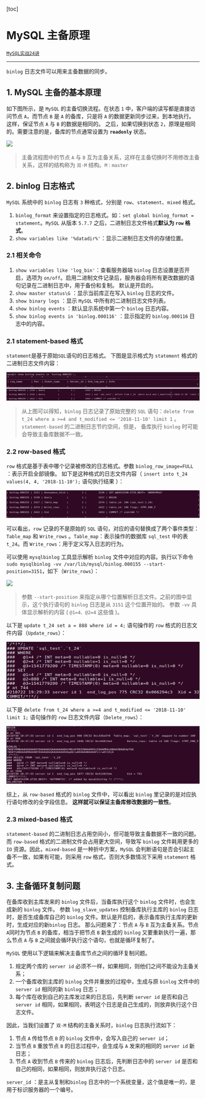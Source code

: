 

[toc]

# MySQL 主备原理

[`MySQL实战24讲`](https://time.geekbang.org/column/article/76446)

--------------------------

`binlog` 日志文件可以用来主备数据的同步。

## 1. MySQL 主备的基本原理

如下图所示，是 `MySQL` 的主备切换流程。在状态 `1` 中，客户端的读写都是直接访问节点 `A`，而节点 `B` 是 `A` 的备库，只是将 `A` 的数据更新同步过来，到本地执行。这样，保证节点 `A` 与 `B` 的数据是相同的。 之后，如果切换到状态 `2`，原理是相同的。需要注意的是，备库的节点通常设置为 **`readonly`** 状态。

![](.\pictures\binlog_1.png)

>   主备流程图中的节点 `A` 与 `B` 互为主备关系，这样在主备切换时不用修改主备关系，这样的结构称为 `双-M` 结构。`M：master`

## 2. binlog 日志格式

`MySQL` 系统中的 `binlog` 日志有 `3` 种格式，分别是 `row`、`statement`、`mixed` 格式。

1.  `binlog_format` 来设置指定的日志格式。如：`set global binlog_format = statement`。`MySQL` 从版本 `5.7.7` 之后，二进制日志文件格式**默认为 `row` 格式**。
2.  `show variables like '%datadir%'`：显示二进制日志文件的存储位置。

### 2.1 相关命令

1.  `show variables like 'log_bin'`：查看服务器端 `binlog` 日志设置是否开启，选项为 `on/off`。启用二进制文件记录后，服务器会将所有更改数据的语句记录在二进制日志中，用于备份和复制。 默认是开启的。
2.  `show master status\G` ：显示当前库正在写入 `binlog` 日志的文件。
3.  `show binary logs` ：显示 `MySQL` 中所有的二进制日志文件列表。
4.  `show binlog events` ：默认显示系统中第一个 `binlog` 日志内容。
5.  `show binlog events in 'binlog.000116'` ：显示指定的 `binlog.000116` 日志中的内容。

### 2.1 statement-based 格式

`statement`是基于原始`SQL`语句的日志格式。 
下图是显示格式为 `statement` 格式的二进制日志文件内容：

![](.\pictures\24_0.png)![](.\pictures\24_1.png)

>   从上图可以得知，`binlog` 日志记录了原始完整的 `SQL` 语句：`delete from t_24 where a >=4 and t_modified <= '2018-11-10' limit 1` 。`statement-based` 的二进制日志节约空间，但是， 备库执行 `binlog` 时可能会导致主备库数据不一致。

### 2.2 row-based 格式

`row` 格式是基于表中哪个记录被修改的日志格式。参数 `binlog_row_image=FULL` ：表示开启全部镜像。
如下是这种格式的日志文件内容（ `insert into t_24 values(4, 4, '2018-11-10');` 语句执行结果 ）：

![](.\pictures\24_2.png)

可以看出，`row` 记录的不是原始的 `SQL` 语句，对应的语句替换成了两个事件类型：`Table_map` 和 `Write_rows` 。`Table_map`：表示操作的数据库 `sql_test` 中的表 `t_24`。而  `Write_rows`：用于定义写入日志的行为。

可以使用 `mysqlbinlog` 工具显示解析 `binlog` 文件中对应的内容。执行以下命令
`sudo mysqlbinlog -vv /var/lib/mysql/binlog.000155 --start-position=3151`，如下（`Write_rows`）：

![](E:\CS_NOTE_SELF\CS_NOTE\SQL\pictures\24_3.png) 

>   参数 `--start-position` 来指定从哪个位置解析日志文件。之前的图中显示，这个执行语句的 `binlog` 日志是从 `3151` 这个位置开始的。 
>   参数 `-vv` 具体显示解析的内容 ( `@1=4、@2=4` 这些值 )。

以下是 `update t_24 set a = 888 where id = 4;` 语句操作的 `row` 格式的日志文件内容（`Update_rows`）：

![](.\pictures\24_4.png)

以下是 `delete from t_24 where a >=4 and t_modified <= '2018-11-10' limit 1;` 语句操作的 `row` 日志文件内容（`Delete_rows`）：

![](.\pictures\24_5.png)

综上，从 `row-based` 格式的 `binlog` 文件中，可以看出 `binlog` 里记录的是对应执行语句修改的全字段信息。
**这样就可以保证主备库修改数据的一致性**。

### 2.3 mixed-based 格式

`statement-based` 的二进制日志占用空间小，但可能导致主备数据不一致的问题。而 `row-based` 格式的二进制文件会占用更大空间，导致写 `binlog` 文件耗用更多的 `IO` 资源。因此，`mixed-based` 是一种折中方案，`MySQL` 会判断语句是否会引起主备不一致，如果有可能，则采用 `row` 格式，否则大多数情况下采用 `statement` 格式。

## 3. 主备循环复制问题

在备库收到主库发来的 `binlog` 文件后，当备库执行这个 `binlog` 文件时，也会生成新的 `binlog` 文件。
参数 `log_slave_updates` 控制备库执行主库的 `binlog` 日志时，是否生成备库自己的 `binlog` 文件。默认是开启的，表示备库执行主库的更新时，生成对应的新`binlog` 日志。
那么问题来了：节点 `A` 与 `B` 互为主备关系。节点 `A`同时为节点 `B` 的备库，相当于把节点 `B` 新生成的 `binlog` 又要重新执行一遍，那么节点 `A` 与 `B` 之间就会循环执行这个语句，也就是循环复制了。

`MySQL` 使用以下逻辑来解决主备库节点之间的循环复制问题。

1.  规定两个库的 `server id` 必须不一样，如果相同，则他们之间不能设为主备关系；
2.  一个备库收到主库的 `binlog` 文件并重放的过程中，生成与原 `binlog` 文件中的 `server id` 相同的新 `binlog` 日志；
3.  每个库在收到自己的主库发过来的日志后，先判断 `server id` 是否和自己 `server id` 相同，如果相同，表明这个日志是自己生成的，则放弃执行这个日志文件。

因此，当我们设置了 `双-M` 结构的主备关系时，`binlog` 日志执行流如下：

1.  节点 `A` 传给节点 `B` 的 `binlog` 文件中，会写入自己的 `server id`；
2.  当节点 `B` 重放节点 `B` 的日志过程中，会生成与 `A` 发来的相同的 `server id` 新日志；
3.  节点 `A` 收到节点 `B` 传来的 `binlog` 日志后，先判断日志中的 `server id` 是否和自己的相同，如果相同，则放弃执行这个日志。

`server_id` ：是主从复制和`binlog` 日志中的一个系统变量，这个值是唯一的，是用于标识服务器的一个编号。